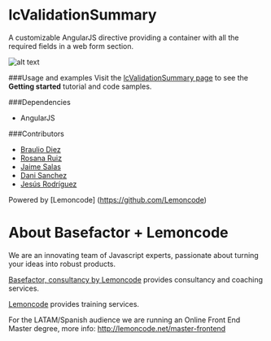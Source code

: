lcValidationSummary
===================


A customizable AngularJS directive providing a container with all the required fields in a web form section.

![alt text](http://lemoncode.github.io/lc-validation-summary/images/screenshot2.PNG)

###Usage and examples
Visit the [lcValidationSummary page](http://lemoncode.github.io/lc-validation-summary/) to see the __Getting started__ tutorial and code samples.

###Dependencies
* AngularJS

###Contributors
* [Braulio Diez](https://github.com/brauliodiez)
* [Rosana Ruiz](https://github.com/totemika) 
* [Jaime Salas](https://github.com/JaimeSalas)
* [Dani Sanchez](https://github.com/Nasdan)
* [Jesús Rodríguez](https://github.com/Foxandxss)


Powered by [Lemoncode] (https://github.com/Lemoncode)

# About Basefactor + Lemoncode

We are an innovating team of Javascript experts, passionate about turning your ideas into robust products.

[Basefactor, consultancy by Lemoncode](http://www.basefactor.com) provides consultancy and coaching services.

[Lemoncode](http://lemoncode.net/services/en/#en-home) provides training services.

For the LATAM/Spanish audience we are running an Online Front End Master degree, more info: http://lemoncode.net/master-frontend







